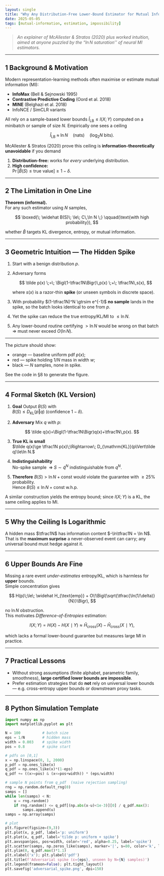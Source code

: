 ```yaml
---
layout: single
title: "Why Any Distribution-Free Lower-Bound Estimator for Mutual Information Can’t Beat ln N"
date: 2025-05-05
tags: [mutual-information, estimation, impossibility]
---
```


> *An explainer of McAllester & Stratos (2020) plus worked intuition,
> aimed at anyone puzzled by the “$\ln N$ saturation’’ of neural MI estimators.*

---

## 1  Background & Motivation

Modern representation-learning methods often maximise or estimate
mutual information (MI):

* **InfoMax** (Bell & Sejnowski 1995)  
* **Contrastive Predictive Coding** (Oord et al. 2018)  
* **MINE** (Belghazi et al. 2018)  
* InfoNCE / SimCLR variants  

All rely on a sample-based lower bounds $\widehat I_{\mathrm{LB}} \le I(X;Y)$
computed on a minibatch or sample of size $N$.
Empirically one sees a ceiling

$$
\widehat I_{\mathrm{LB}} \;\approx\; \ln N
\quad\text{(nats)}
\quad\bigl(\log_2 N \text{ bits}\bigr).
$$

McAllester & Stratos (2020) prove this ceiling is
**information-theoretically unavoidable** if you demand

1. **Distribution-free:** works for *every* underlying distribution.  
2. **High confidence:**  
   $\Pr\bigl[\widehat B(S) \le \text{true value}\bigr] \ge 1-\delta$.

---

## 2  The Limitation in One Line

**Theorem (informal).**  
For any such estimator using $N$ samples,

$$
\boxed{\;
  \widehat B(S)\; \le\; C\,\ln N
\;}
\qquad(\text{with high probability}),
$$

whether $\widehat B$ targets KL divergence, entropy, or mutual information.

---

## 3  Geometric Intuition — The Hidden Spike

1. Start with a benign distribution $p$.  
2. Adversary forms  

   $$
   \tilde p(x) \;=\;
   \Bigl(1-\tfrac1N\Bigr)\,p(x)
   \;+\;
   \tfrac1N\,s(x),
   $$

   where $s(x)$ is a razor-thin **spike** (or unseen symbols in discrete
   space).  
3. With probability $(1-\tfrac1N)^N \gtrsim e^{-1}$ **no sample** lands
   in the spike, so the batch looks identical to one from $p$.  
4. Yet the spike can reduce the true entropy/KL/MI to
   $\le \ln N$.  
5. Any lower-bound routine certifying $>\ln N$ would be wrong on that
   batch $\Rightarrow$ must never exceed $O(\ln N)$.

---


The picture should show:

* orange — baseline uniform pdf $p(x)$;  
* red — spike holding $1/N$ mass in width $w$;  
* black — $N$ samples, none in spike.

See the code in §8 to generate the figure.

---

## 4  Formal Sketch (KL Version)

1. **Goal**  Output $B(S)$ with  
   $B(S) \le D_{\mathrm{KL}}(p\Vert q)$ (confidence $1-\delta$).  

2. **Adversary**  Mix $q$ with $p$:

  $$
   \tilde q(x)=\Bigl(1-\tfrac1N\Bigr)q(x)+\tfrac1N\,p(x).
   $$

3. **True KL is small**  
   $\tilde q(x)\ge \tfrac1N p(x)\;\Rightarrow\;
    D_{\mathrm{KL}}(p\Vert\tilde q)\le\ln N.$

4. **Indistinguishability**  
   No-spike sample $\;\Rightarrow\; S\sim \tilde q^N$
   indistinguishable from $q^N$.

5. **Therefore**  $B(S) > \ln N + \mathrm{const}$ would violate the
   guarantee with $\ge 25\%$ probability.  
   Hence $B(S) \le \ln N + \mathrm{const}$ w.h.p.

A similar construction yields the entropy bound; since
$I(X;Y)$ is a KL, the same ceiling applies to MI.

---

## 5  Why the Ceiling Is Logarithmic

A hidden mass $\tfrac1N$ has information content
$-\ln\tfrac1N = \ln N$.  
That is the **maximum surprise** a never-observed event can carry;
any universal bound must hedge against it.

---

## 6  Upper Bounds Are Fine

Missing a rare event *under-estimates* entropy/KL, which is harmless for
**upper** bounds.  
Simple concentration gives

$$
H(p)\;\le\; \widehat H_{\text{emp}}
          + O\!\Bigl(\sqrt{\tfrac{\ln(1/\delta)}{N}}\Bigr),
$$

no $\ln N$ obstruction.  
This motivates *Difference-of-Entropies* estimation:

$$
I(X;Y) = H(X) - H(X\!\mid Y)
       \approx
       \widehat H_{\text{cross}}(X)
       -\widehat H_{\text{cross}}(X\!\mid Y),
$$

which lacks a formal lower-bound guarantee but measures large MI in
practice.

---

## 7  Practical Lessons

* Without strong assumptions (finite alphabet, parametric family,
  smoothness), **large certified lower bounds are impossible**.  
* Prefer estimation strategies that do **not** rely on universal lower
  bounds — e.g. cross-entropy upper bounds or downstream proxy tasks.  

---

## 8  Python Simulation Template

```python
import numpy as np
import matplotlib.pyplot as plt

N = 100          # batch size
eps = 1/N        # hidden mass
width = 0.003    # spike width
pos = 0.8        # spike start

# pdfs on [0,1]
x = np.linspace(0, 1, 2000)
p_pdf = np.ones_like(x)
q_pdf = np.ones_like(x)*(1-eps)
q_pdf += ((x>=pos) & (x<=pos+width)) * (eps/width)

# sample N points from q_pdf  (naive rejection sampling)
rng = np.random.default_rng(0)
samps = []
while len(samps) < N:
    u = rng.random()
    if rng.random() <= q_pdf[(np.abs(x-u)<1e-3)][0] / q_pdf.max():
        samps.append(u)
samps = np.array(samps)

# plot
plt.figure(figsize=(9,3))
plt.plot(x, p_pdf, label='p: uniform')
plt.plot(x, q_pdf, label='tilde p: uniform + spike')
plt.axvspan(pos, pos+width, color='red', alpha=0.25, label='spike')
plt.scatter(samps, np.zeros_like(samps), marker='|', s=80, color='k', label='samples')
plt.ylim(0, q_pdf.max()*1.1)
plt.xlabel('x'); plt.ylabel('pdf')
plt.title(f'Adversarial spike (ε={eps}, unseen by N={N} samples)')
plt.legend(frameon=False); plt.tight_layout()
plt.savefig('adversarial_spike.png', dpi=150)
